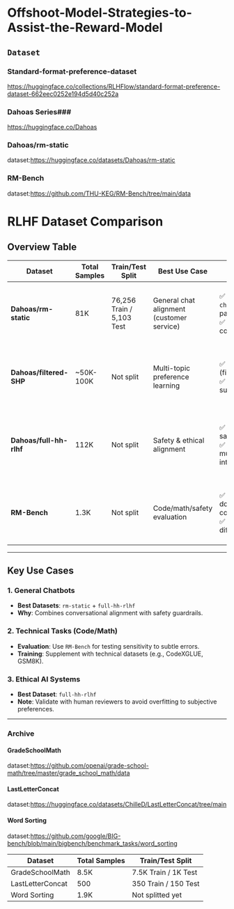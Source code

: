 # Offshoot-Model-Strategies-to-Assist-the-Reward-Model


## ```Dataset ``` ##

### Standard-format-preference-dataset ###

https://huggingface.co/collections/RLHFlow/standard-format-preference-dataset-662eec0252e194d5d40c252a

### Dahoas Series### 

https://huggingface.co/Dahoas

### Dahoas/rm-static ### 

dataset:https://huggingface.co/datasets/Dahoas/rm-static


### RM-Bench ### 

dataset:https://github.com/THU-KEG/RM-Bench/tree/main/data


# RLHF Dataset Comparison

## Overview Table

| Dataset                 | Total Samples | Train/Test Split          | Best Use Case                               | Pros                                                                 | Cons                                                                 |
|-------------------------|---------------|---------------------------|---------------------------------------------|----------------------------------------------------------------------|----------------------------------------------------------------------|
| **Dahoas/rm-static**    | 81K           | 76,256 Train / 5,103 Test | General chat alignment (customer service)  | ✅ Clean `chosen`/`rejected` pairs<br>✅ Multi-turn context support  | ❌ No technical depth<br>❌ Potential annotator bias                 |
| **Dahoas/filtered-SHP** | ~50K-100K     | Not split                 | Multi-topic preference learning            | ✅ Low noise (filtered)<br>✅ Multilingual support                  | ❌ English-centric bias<br>❌ Limited technical expertise            |
| **Dahoas/full-hh-rlhf** | 112K          | Not split                 | Safety & ethical alignment                  | ✅ Large-scale safety focus<br>✅ Complex multi-turn interactions  | ❌ Requires manual calibration<br>❌ Formatting adaptation needed    |
| **RM-Bench**            | 1.3K          | Not split                 | Code/math/safety evaluation                 | ✅ Technical domain coverage<br>✅ Granular difficulty levels       | ❌ Too small for training<br>❌ Style bias impacts accuracy          |

---

## Key Use Cases

### 1. **General Chatbots**
- **Best Datasets**: `rm-static` + `full-hh-rlhf`
- **Why**: Combines conversational alignment with safety guardrails.

### 2. **Technical Tasks (Code/Math)**
- **Evaluation**: Use `RM-Bench` for testing sensitivity to subtle errors.
- **Training**: Supplement with technical datasets (e.g., CodeXGLUE, GSM8K).

### 3. **Ethical AI Systems**
- **Best Dataset**: `full-hh-rlhf`
- **Note**: Validate with human reviewers to avoid overfitting to subjective preferences.

---


### Archive ### 

#### GradeSchoolMath ####

dataset:https://github.com/openai/grade-school-math/tree/master/grade_school_math/data


#### LastLetterConcat ####

dataset:https://huggingface.co/datasets/ChilleD/LastLetterConcat/tree/main


#### Word Sorting #### 

dataset:https://github.com/google/BIG-bench/blob/main/bigbench/benchmark_tasks/word_sorting



| Dataset          | Total Samples |   Train/Test Split     | 
|------------------|---------------|------------------------|
| GradeSchoolMath  |     8.5K      |  7.5K Train / 1K Test  | 
| LastLetterConcat |     500       |  350 Train / 150 Test  | 
| Word Sorting     |     1.9K      |  Not splitted yet      |
